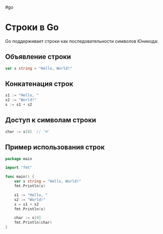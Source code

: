 #go 
# Строки в Go

Go поддерживает строки как последовательности символов Юникода:

## Объявление строки
```go
var s string = "Hello, World!"
```

## Конкатенация строк
```go
s1 := "Hello, "
s2 := "World!"
s := s1 + s2
```

## Доступ к символам строки
```go
char := s[0]  // 'H'
```

## Пример использования строк
```go
package main

import "fmt"

func main() {
    var s string = "Hello, World!"
    fmt.Println(s)

    s1 := "Hello, "
    s2 := "World!"
    s = s1 + s2
    fmt.Println(s)

    char := s[0]
    fmt.Println(char)
}
```
